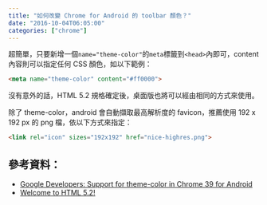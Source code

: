 ```yaml
---
title: "如何改變 Chrome for Android 的 toolbar 顏色？"
date: "2016-10-04T06:05:00"
categories: ["chrome"]
---
```


超簡單，只要新增一個`name="theme-color"`的`meta`標籤到`<head>`內即可，content 內容則可以指定任何 CSS 顏色，如以下範例：
```html
<meta name="theme-color" content="#ff0000">
```
沒有意外的話，HTML 5.2 規格確定後，桌面版也將可以經由相同的方式來使用。

除了 theme-color，android 會自動擷取最高解析度的 favicon，推薦使用 192 x 192 px 的 png 檔，依以下方式來指定：
```html
<link rel="icon" sizes="192x192" href="nice-highres.png">
```

## 參考資料：
- [Google Developers: Support for theme-color in Chrome 39 for Android](https://developers.google.com/web/updates/2014/11/Support-for-theme-color-in-Chrome-39-for-Android)
- [Welcome to HTML 5.2!](https://developer.telerik.com/featured/welcome-to-html-5-2/#toc_6)
